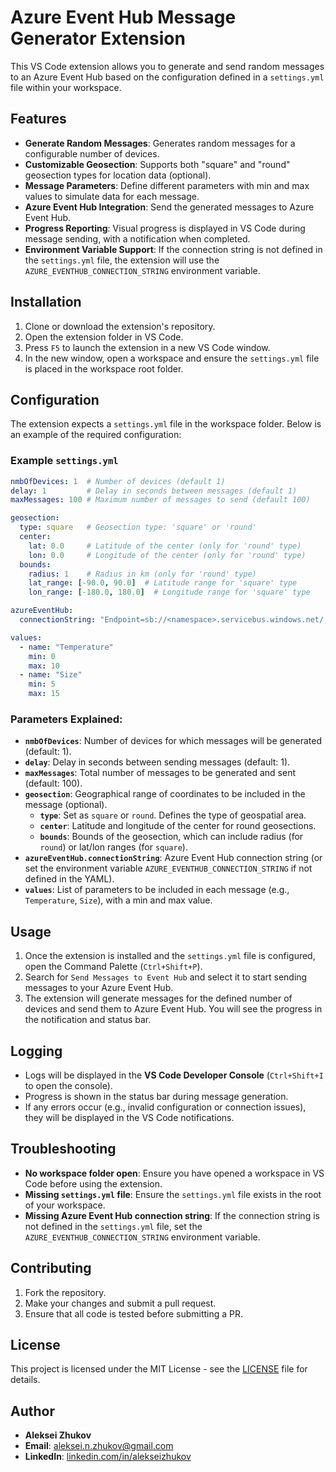 
# Azure Event Hub Message Generator Extension

This VS Code extension allows you to generate and send random messages to an Azure Event Hub based on the configuration defined in a `settings.yml` file within your workspace.

## Features

- **Generate Random Messages**: Generates random messages for a configurable number of devices.
- **Customizable Geosection**: Supports both "square" and "round" geosection types for location data (optional).
- **Message Parameters**: Define different parameters with min and max values to simulate data for each message.
- **Azure Event Hub Integration**: Send the generated messages to Azure Event Hub.
- **Progress Reporting**: Visual progress is displayed in VS Code during message sending, with a notification when completed.
- **Environment Variable Support**: If the connection string is not defined in the `settings.yml` file, the extension will use the `AZURE_EVENTHUB_CONNECTION_STRING` environment variable.

## Installation

1. Clone or download the extension's repository.
2. Open the extension folder in VS Code.
3. Press `F5` to launch the extension in a new VS Code window.
4. In the new window, open a workspace and ensure the `settings.yml` file is placed in the workspace root folder.

## Configuration

The extension expects a `settings.yml` file in the workspace folder. Below is an example of the required configuration:

### Example `settings.yml`

```yaml
nmbOfDevices: 1  # Number of devices (default 1)
delay: 1         # Delay in seconds between messages (default 1)
maxMessages: 100 # Maximum number of messages to send (default 100)

geosection:
  type: square   # Geosection type: 'square' or 'round'
  center:
    lat: 0.0     # Latitude of the center (only for 'round' type)
    lon: 0.0     # Longitude of the center (only for 'round' type)
  bounds:
    radius: 1    # Radius in km (only for 'round' type)
    lat_range: [-90.0, 90.0]  # Latitude range for 'square' type
    lon_range: [-180.0, 180.0]  # Longitude range for 'square' type

azureEventHub:
  connectionString: "Endpoint=sb://<namespace>.servicebus.windows.net/;SharedAccessKeyName=<keyname>;SharedAccessKey=<key>;EntityPath=<hubname>"

values:
  - name: "Temperature"
    min: 0
    max: 10
  - name: "Size"
    min: 5
    max: 15
```

### Parameters Explained:
- **`nmbOfDevices`**: Number of devices for which messages will be generated (default: 1).
- **`delay`**: Delay in seconds between sending messages (default: 1).
- **`maxMessages`**: Total number of messages to be generated and sent (default: 100).
- **`geosection`**: Geographical range of coordinates to be included in the message (optional).
  - **`type`**: Set as `square` or `round`. Defines the type of geospatial area.
  - **`center`**: Latitude and longitude of the center for round geosections.
  - **`bounds`**: Bounds of the geosection, which can include radius (for `round`) or lat/lon ranges (for `square`).
- **`azureEventHub.connectionString`**: Azure Event Hub connection string (or set the environment variable `AZURE_EVENTHUB_CONNECTION_STRING` if not defined in the YAML).
- **`values`**: List of parameters to be included in each message (e.g., `Temperature`, `Size`), with a min and max value.

## Usage

1. Once the extension is installed and the `settings.yml` file is configured, open the Command Palette (`Ctrl+Shift+P`).
2. Search for `Send Messages to Event Hub` and select it to start sending messages to your Azure Event Hub.
3. The extension will generate messages for the defined number of devices and send them to Azure Event Hub. You will see the progress in the notification and status bar.

## Logging

- Logs will be displayed in the **VS Code Developer Console** (`Ctrl+Shift+I` to open the console).
- Progress is shown in the status bar during message generation.
- If any errors occur (e.g., invalid configuration or connection issues), they will be displayed in the VS Code notifications.

## Troubleshooting

- **No workspace folder open**: Ensure you have opened a workspace in VS Code before using the extension.
- **Missing `settings.yml` file**: Ensure the `settings.yml` file exists in the root of your workspace.
- **Missing Azure Event Hub connection string**: If the connection string is not defined in the `settings.yml` file, set the `AZURE_EVENTHUB_CONNECTION_STRING` environment variable.

## Contributing

1. Fork the repository.
2. Make your changes and submit a pull request.
3. Ensure that all code is tested before submitting a PR.

## License

This project is licensed under the MIT License - see the [LICENSE](LICENSE) file for details.

## Author

- **Aleksei Zhukov**
- **Email**: [aleksei.n.zhukov@gmail.com](mailto:aleksei.n.zhukov@gmail.com)
- **LinkedIn**: [linkedin.com/in/alekseizhukov](https://www.linkedin.com/in/alekseizhukov)
